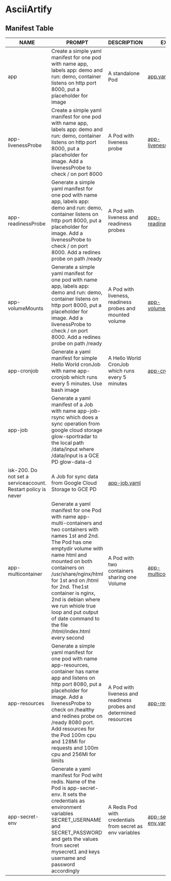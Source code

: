 # AsciiArtify

## Manifest Table

| NAME      | PROMPT                                | DESCRIPTION                |EXAMPLE              |
|-----------|---------------------------------------|----------------------------|---------------------|
| app       | Create a simple yaml manifest for one pod with name app, labels app: demo and run: demo, container listens on http port 8000, put a placeholder for image  | A standalone Pod     | [app.yaml](yaml/app.yaml)                    |
| app-livenessProbe       | Create a simple yaml manifest for one pod with name app, labels app: demo and run: demo, container listens on http port 8000, put a placeholder for image. Add a livenessProbe to check / on port 8000  | A Pod with liveness probe    | [app-livenessProbe.yaml](yaml/app-livenessProbe.yaml)                    |
| app-readinessProbe       | Generate a simple yaml manifest for one pod with name app, labels app: demo and run: demo, container listens on http port 8000, put a placeholder for image. Add a livenessProbe to check / on port 8000. Add a redines probe on path /ready  | A Pod with liveness and readiness probes    | [app-readinessProbe.yaml](yaml/app-readinessProbe.yaml)                    |
| app-volumeMounts       | Generate a simple yaml manifest for one pod with name app, labels app: demo and run: demo, container listens on http port 8000, put a placeholder for image. Add a livenessProbe to check / on port 8000. Add a redines probe on path /ready  | A Pod with liveness, readiness probes and mounted volume    | [app-volumeMounts.yaml](yaml/app-volumeMounts.yaml)                    |
| app-cronjob       | Generate a yaml manifest for simple Hello World cronJob with name app-cronjob which runs every 5 minutes. Use bash image  | A Hello World CronJob which runs every 5 minutes    | [app-cronjob.yaml](yaml/app-cronjob.yaml)                    |
| app-job       | Generate a yaml manifest of a Job with name app-job-rsync which does a sync operation from google cloud storage glow-sportradar to the local path /data/input where /data/input is a GCE PD glow-data-d
isk-200. Do not set a serviceaccount. Restart policy is never  | A Job for sync data from Google Cloud Storage to GCE PD    | [app-job.yaml](yaml/app-job.yaml)                    |
| app-multicontainer       | Generate a yaml manifest for one Pod with name app-multi-containers and two containers with names 1st and 2nd. The Pod has one emptydir volume with name html and mounted on both containers on /usr/share/nginx/html for 1st and on /html for 2nd. The1st container is nginx, 2nd is debian where we run whiole true loop and put output of date command to the file /html/index.html every second  | A Pod with two containers sharing one Volume    | [app-multicontainer.yaml](yaml/app-multicontainer.yaml)                    |
| app-resources       | Generate a simple yaml manifest for one pod with name app-resources, container has name app and listens on http port 8080, put a placeholder for image. Add a livenessProbe to check on /healthy and redines probe on /ready 8080 port. Add resources for the Pod 100m cpu and 128Mi for requests and 100m cpu and 256Mi for limits  | A Pod with liveness and readiness probes and determined resources    | [app-resources.yaml](yaml/app-resources.yaml)                    |
| app-secret-env       | Generate a yaml manifest for Pod wiht redis. Name of the Pod is app-secret-env. It sets the credentials as environment variables SECRET_USERNAME and SECRET_PASSWORD and gets the values from secret mysecret1 and keys username and password accordingly  | A Redis Pod with credentials from secret as env variables   | [app-secret-env.yaml](yaml/app-secret-env.yaml)                    |